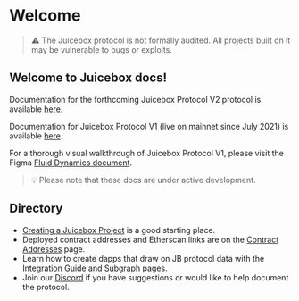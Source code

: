# Welcome

> ⚠️ The Juicebox protocol is not formally audited. All projects built on it may be vulnerable to bugs or exploits.

## Welcome to Juicebox docs!

Documentation for the forthcoming Juicebox Protocol V2 protocol is available [here.](protocol/)

Documentation for Juicebox Protocol V1 (live on mainnet since July 2021) is available [here](protocol-v1/ticketbooth/).

For a thorough visual walkthrough of Juicebox Protocol V1, please visit the Figma [Fluid Dynamics document](https://www.figma.com/file/dHsQ7Bt3ryXbZ2sRBAfBq5/Fluid-Dynamics).

> 💡 Please note that these docs are under active development.

## Directory

- [Creating a Juicebox Project](getting-started/creating.md) is a good starting place.
- Deployed contract addresses and Etherscan links are on the [Contract Addresses](developers/contract-addresses.md) page.
- Learn how to create dapps that draw on JB protocol data with the [Integration Guide](developers/integration-guide.md) and [Subgraph](developers/subgraph.md) pages.
- Join our [Discord](https://discord.com/invite/5JsDvuyCPd) if you have suggestions or would like to help document the protocol.
